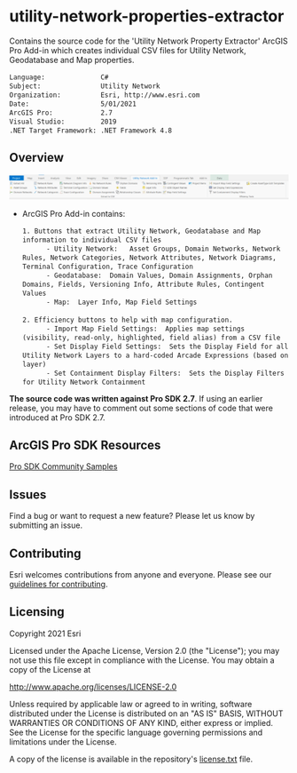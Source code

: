 # utility-network-properties-extractor
Contains the source code for the 'Utility Network Property Extractor' ArcGIS Pro Add-in which creates individual CSV files for Utility Network, Geodatabase and Map properties.

<!-- TODO: Fill this section below with metadata about this sample-->
```
Language:              C#
Subject:               Utility Network
Organization:          Esri, http://www.esri.com
Date:                  5/01/2021
ArcGIS Pro:            2.7
Visual Studio:         2019
.NET Target Framework: .NET Framework 4.8
```


## Overview
 ![Screenshot](Screenshots/Toolbar.PNG) 

- ArcGIS Pro Add-in contains:
      
      1. Buttons that extract Utility Network, Geodatabase and Map information to individual CSV files
            - Utility Network:   Asset Groups, Domain Networks, Network Rules, Network Categories, Network Attributes, Network Diagrams, Terminal Configuration, Trace Configuration
            - Geodatabase:  Domain Values, Domain Assignments, Orphan Domains, Fields, Versioning Info, Attribute Rules, Contingent Values
            - Map:  Layer Info, Map Field Settings
                        
      2. Efficiency buttons to help with map configuration.
            - Import Map Field Settings:  Applies map settings (visibility, read-only, highlighted, field alias) from a CSV file
            - Set Display Field Settings:  Sets the Display Field for all Utility Network Layers to a hard-coded Arcade Expressions (based on layer)
            - Set Containment Display Filters:  Sets the Display Filters for Utility Network Containment

**The source code was written against Pro SDK 2.7**. If using an earlier release, you may have to comment out some sections of code that were introduced at Pro SDK 2.7.

## ArcGIS Pro SDK Resources

[Pro SDK Community Samples](https://github.com/esri/arcgis-pro-sdk-community-samples)


## Issues

Find a bug or want to request a new feature?  Please let us know by submitting an issue.

## Contributing

Esri welcomes contributions from anyone and everyone. Please see our [guidelines for contributing](https://github.com/esri/contributing).

## Licensing
Copyright 2021 Esri

Licensed under the Apache License, Version 2.0 (the "License");
you may not use this file except in compliance with the License.
You may obtain a copy of the License at

   http://www.apache.org/licenses/LICENSE-2.0

Unless required by applicable law or agreed to in writing, software
distributed under the License is distributed on an "AS IS" BASIS,
WITHOUT WARRANTIES OR CONDITIONS OF ANY KIND, either express or implied.
See the License for the specific language governing permissions and
limitations under the License.

A copy of the license is available in the repository's [license.txt]( https://raw.github.com/Esri/quickstart-map-js/master/license.txt) file.
